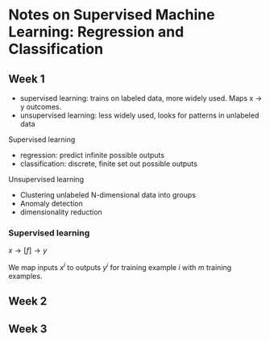 # Notes on Supervised Machine Learning: Regression and Classification

## Week 1

* supervised learning: trains on labeled data, more widely used. Maps x -> y outcomes.
* unsupervised learning: less widely used, looks for patterns in unlabeled data

Supervised learning
* regression: predict infinite possible outputs
* classification: discrete, finite set out possible outputs

Unsupervised learning
* Clustering unlabeled N-dimensional data into groups
* Anomaly detection
* dimensionality reduction


### Supervised learning
$x \to [f] \to y$

We map inputs $x^i$ to outputs $y^i$ for training example $i$ with $m$ training examples.

## Week 2


## Week 3

